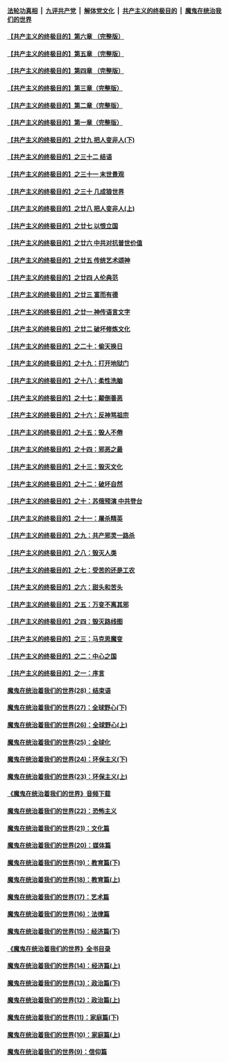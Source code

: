 ####  [法轮功真相](../../../../basic/blob/master/README.md?t=08290152) &nbsp;|&nbsp; [九评共产党](../../../../9ping.md/blob/master/README.md?t=08290152) &nbsp;|&nbsp; [解体党文化](../../../../jtdwh.md/blob/master/README.md?t=08290152)  &nbsp;|&nbsp; [共产主义的终极目的](../../../../gczydzjmd.md/blob/master/README.md?t=08290152) &nbsp;|&nbsp; [魔鬼在统治我们的世界](../../../../mgztzwmdsj.md/blob/master/README.md?t=08290152) 

#### [【共产主义的终极目的】第六章 （完整版）](../pages/nsc422/n11428913.md?t=08290152) 

#### [【共产主义的终极目的】第五章 （完整版）](../pages/nsc422/n11428912.md?t=08290152) 

#### [【共产主义的终极目的】第四章 （完整版）](../pages/nsc422/n11428907.md?t=08290152) 

#### [【共产主义的终极目的】第三章（完整版）](../pages/nsc422/n11428848.md?t=08290152) 

#### [【共产主义的终极目的】第二章（完整版）](../pages/nsc422/n11428831.md?t=08290152) 

#### [【共产主义的终极目的】第一章（完整版）](../pages/nsc422/n11417651.md?t=08290152) 

#### [【共产主义的终极目的】之廿九 把人变非人(下)](../pages/nsc422/n11344140.md?t=08290152) 

#### [【共产主义的终极目的】之三十二 结语](../pages/nsc422/n11360535.md?t=08290152) 

#### [【共产主义的终极目的】之三十一 末世景观](../pages/nsc422/n11351129.md?t=08290152) 

#### [【共产主义的终极目的】之三十 几成狼世界](../pages/nsc422/n11348280.md?t=08290152) 

#### [【共产主义的终极目的】之廿八 把人变非人(上)](../pages/nsc422/n11340492.md?t=08290152) 

#### [【共产主义的终极目的】之廿七 以恨立国](../pages/nsc422/n11336944.md?t=08290152) 

#### [【共产主义的终极目的】之廿六 中共对抗普世价值](../pages/nsc422/n11324785.md?t=08290152) 

#### [【共产主义的终极目的】之廿五 传统艺术颂神](../pages/nsc422/n11296396.md?t=08290152) 

#### [【共产主义的终极目的】之廿四 人伦典范](../pages/nsc422/n11296397.md?t=08290152) 

#### [【共产主义的终极目的】之廿三 富而有德](../pages/nsc422/n11283598.md?t=08290152) 

#### [【共产主义的终极目的】之廿一 神传语言文字](../pages/nsc422/n11263265.md?t=08290152) 

#### [【共产主义的终极目的】之廿二 破坏修炼文化](../pages/nsc422/n11245728.md?t=08290152) 

#### [【共产主义的终极目的】之二十：偷天换日](../pages/nsc422/n11238846.md?t=08290152) 

#### [【共产主义的终极目的】之十九：打开地狱门](../pages/nsc422/n11206376.md?t=08290152) 

#### [【共产主义的终极目的】之十八：柔性洗脑](../pages/nsc422/n11199994.md?t=08290152) 

#### [【共产主义的终极目的】之十七：颠倒善恶](../pages/nsc422/n11179782.md?t=08290152) 

#### [【共产主义的终极目的】之十六：反神骂祖宗](../pages/nsc422/n11166798.md?t=08290152) 

#### [【共产主义的终极目的】之十五：毁人不倦](../pages/nsc422/n11166792.md?t=08290152) 

#### [【共产主义的终极目的】之十四：邪恶之最](../pages/nsc422/n11150249.md?t=08290152) 

#### [【共产主义的终极目的】之十三：毁灭文化](../pages/nsc422/n11135227.md?t=08290152) 

#### [【共产主义的终极目的】之十二：破坏自然](../pages/nsc422/n11135214.md?t=08290152) 

#### [【共产主义的终极目的】之十：苏俄预演 中共登台](../pages/nsc422/n11118424.md?t=08290152) 

#### [【共产主义的终极目的】之十一：屠杀精英](../pages/nsc422/n11118442.md?t=08290152) 

#### [【共产主义的终极目的】之九：共产邪灵一路杀](../pages/nsc422/n11114139.md?t=08290152) 

#### [【共产主义的终极目的】之八：毁灭人类](../pages/nsc422/n11108503.md?t=08290152) 

#### [【共产主义的终极目的】之七：受苦的还是工农](../pages/nsc422/n11101809.md?t=08290152) 

#### [【共产主义的终极目的】之六：甜头和苦头](../pages/nsc422/n11096971.md?t=08290152) 

#### [【共产主义的终极目的】之五：万变不离其邪](../pages/nsc422/n11091285.md?t=08290152) 

#### [【共产主义的终极目的】之四：毁灭路线图](../pages/nsc422/n11086284.md?t=08290152) 

#### [【共产主义的终极目的】之三：马克思魔变](../pages/nsc422/n11061941.md?t=08290152) 

#### [【共产主义的终极目的】之二：中心之国](../pages/nsc422/n11047728.md?t=08290152) 

#### [【共产主义的终极目的】之一：序言](../pages/nsc422/n11086077.md?t=08290152) 

#### [魔鬼在统治着我们的世界(28)：结束语](../pages/nsc422/n10936246.md?t=08290152) 

#### [魔鬼在统治着我们的世界(27)：全球野心(下)](../pages/nsc422/n10928319.md?t=08290152) 

#### [魔鬼在统治着我们的世界(26)：全球野心(上)](../pages/nsc422/n10900318.md?t=08290152) 

#### [魔鬼在统治着我们的世界(25)：全球化](../pages/nsc422/n10788205.md?t=08290152) 

#### [魔鬼在统治着我们的世界(24)：环保主义(下)](../pages/nsc422/n10695307.md?t=08290152) 

#### [魔鬼在统治着我们的世界(23)：环保主义(上)](../pages/nsc422/n10688613.md?t=08290152) 

#### [《魔鬼在统治着我们的世界》音频下载](../pages/nsc422/n10635553.md?t=08290152) 

#### [魔鬼在统治着我们的世界(22)：恐怖主义](../pages/nsc422/n10614727.md?t=08290152) 

#### [魔鬼在统治着我们的世界(21)：文化篇](../pages/nsc422/n10597706.md?t=08290152) 

#### [魔鬼在统治着我们的世界(20)：媒体篇](../pages/nsc422/n10586579.md?t=08290152) 

#### [魔鬼在统治着我们的世界(19)：教育篇(下)](../pages/nsc422/n10564808.md?t=08290152) 

#### [魔鬼在统治着我们的世界(18)：教育篇(上)](../pages/nsc422/n10526970.md?t=08290152) 

#### [魔鬼在统治着我们的世界(17)：艺术篇](../pages/nsc422/n10499093.md?t=08290152) 

#### [魔鬼在统治着我们的世界(16)：法律篇](../pages/nsc422/n10485969.md?t=08290152) 

#### [魔鬼在统治着我们的世界(15)：经济篇(下)](../pages/nsc422/n10469975.md?t=08290152) 

#### [《魔鬼在统治着我们的世界》全书目录](../pages/nsc422/n10464261.md?t=08290152) 

#### [魔鬼在统治着我们的世界(14)：经济篇(上)](../pages/nsc422/n10457370.md?t=08290152) 

#### [魔鬼在统治着我们的世界(13)：政治篇(下)](../pages/nsc422/n10448270.md?t=08290152) 

#### [魔鬼在统治着我们的世界(12)：政治篇(上)](../pages/nsc422/n10444576.md?t=08290152) 

#### [魔鬼在统治着我们的世界(11)：家庭篇(下)](../pages/nsc422/n10440961.md?t=08290152) 

#### [魔鬼在统治着我们的世界(10)：家庭篇(上)](../pages/nsc422/n10435448.md?t=08290152) 

#### [魔鬼在统治着我们的世界(9)：信仰篇](../pages/nsc422/n10432159.md?t=08290152) 


